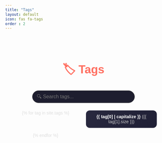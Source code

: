 ```yaml
---
title: "Tags"
layout: default
icon: fas fa-tags
order : 2
---
```


<div class="tags-page">
  <h1 class="page-title">🏷️ Tags</h1>
  <p class="page-description">
  </p>

  <div class="search-container">
    <input type="text" id="tagSearch" class="search-input" placeholder="🔍 Search tags..." onkeyup="filterTags()">
  </div>

  <ul id="tagList" class="tag-list">
    {% for tag in site.tags %}
      <li>
        <a href="{{ '/tags/' | append: tag[0] | relative_url }}">
          {{ tag[0] | capitalize }}
          <span>({{ tag[1].size }})</span>
        </a>
      </li>
    {% endfor %}
  </ul>
</div>

<style>
.tags-page {
  text-align: center;
  max-width: 800px;
  margin: 0 auto;
  padding: 2rem 1rem;
  color: #ddd;
  font-family: "Poppins", sans-serif;
}
.page-title {
  font-size: 2.3rem;
  color: #ff6f61;
  font-weight: 700;
  margin-bottom: 0.5rem;
}
.page-description {
  font-size: 1.1rem;
  color: #bbb;
  margin-bottom: 2rem;
}
.search-container {
  margin-bottom: 1.5rem;
}
.search-input {
  padding: 10px 14px;
  width: 70%;
  max-width: 400px;
  border-radius: 30px;
  border: 1px solid #444;
  background-color: #1e1e2f;
  color: #fff;
  outline: none;
  font-size: 1rem;
  transition: 0.3s ease;
}
.search-input:focus {
  border-color: #ff6f61;
  box-shadow: 0 0 8px #ff6f61;
}
.tag-list {
  list-style: none;
  padding: 0;
  display: grid;
  grid-template-columns: repeat(auto-fit, minmax(200px, 1fr));
  gap: 1rem;
  justify-content: center;
}
.tag-list li {
  background: linear-gradient(135deg, #29293f, #1f1f35);
  padding: 12px 18px;
  border-radius: 12px;
  transition: transform 0.2s, background 0.3s;
}
.tag-list li:hover {
  transform: translateY(-4px);
  background: linear-gradient(135deg, #ff6f61, #ff9068);
}
.tag-list a {
  color: #fff;
  text-decoration: none;
  font-weight: 600;
}
.tag-list span {
  color: #ccc;
  font-weight: 400;
  font-size: 0.9rem;
}
</style>

<script>
function filterTags() {
  const input = document.getElementById("tagSearch").value.toLowerCase();
  const tags = document.querySelectorAll("#tagList li");
  tags.forEach(tag => {
    const text = tag.textContent.toLowerCase();
    tag.style.display = text.includes(input) ? "block" : "none";
  });
}
</script>

